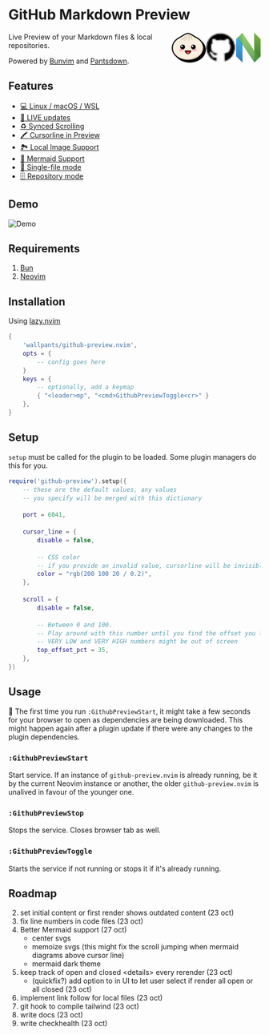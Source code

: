 # GitHub Markdown Preview

[<img src="docs/nvim.svg" height="60px" align="right" />](https://neovim.io/)
[<img src="docs/github.svg" height="60px" align="right" />](https://github.com/)
[<img src="docs/bun.svg" height="60px" align="right" />](https://bun.sh/)

Live Preview of your Markdown files & local repositories.

Powered by [Bunvim](https://github.com/wallpants/bunvim) and [Pantsdown](https://github.com/wallpants/pantsdown).

## Features

- [💻 Linux / macOS / WSL](./docs/features.md#linux--macos--wsl)
- [🔴 LIVE updates](./docs/features.md#live-updates)
- [♻ Synced Scrolling](./docs/features.md#synced-scrolling)
- [🖍️ Cursorline in Preview](./docs/features.md#cursorline-in-preview)
- [🏞️ Local Image Support](./docs/features.md#local-image-support)
- [🧜 Mermaid Support](./docs/features.md#mermaid-support)
- [📄 Single-file mode](./docs/features.md#single-file-mode)
- [🗄️ Repository mode](./docs/features.md#repository-mode)

## Demo

![Demo](https://raw.githubusercontent.com/wallpants/gifs/main/github-preview.nvim/demo.gif)

## Requirements

1. [Bun](https://bun.sh)
2. [Neovim](https://neovim.io)

## Installation

Using [lazy.nvim](https://github.com/folke/lazy.nvim)

```lua
{
    'wallpants/github-preview.nvim',
    opts = {
        -- config goes here
    }
    keys = {
        -- optionally, add a keymap
        { "<leader>mp", "<cmd>GithubPreviewToggle<cr>" }
    },
}
```

## Setup

`setup` must be called for the plugin to be loaded. Some plugin managers do this for you.

```lua
require('github-preview').setup({
    -- these are the default values, any values
    -- you specify will be merged with this dictionary

    port = 6041,

    cursor_line = {
        disable = false,

        -- CSS color
        -- if you provide an invalid value, cursorline will be invisible
        color = "rgb(200 100 20 / 0.2)",
    },

    scroll = {
        disable = false,

        -- Between 0 and 100.
        -- Play around with this number until you find the offset you like.
        -- VERY LOW and VERY HIGH numbers might be out of screen
        top_offset_pct = 35,
    },
})
```

## Usage

🚨 The first time you run `:GithubPreviewStart`, it might take a few seconds for your browser to open as dependencies are being downloaded.
This might happen again after a plugin update if there were any changes to the plugin dependencies.

### `:GithubPreviewStart`

Start service. If an instance of `github-preview.nvim` is already running,
be it by the current Neovim instance or another, the older `github-preview.nvim`
is unalived in favour of the younger one.

### `:GithubPreviewStop`

Stops the service. Closes browser tab as well.

### `:GithubPreviewToggle`

Starts the service if not running or stops it if it's already running.

## Roadmap

2. set initial content or first render shows outdated content (23 oct)
3. fix line numbers in code files (23 oct)
4. Better Mermaid support (27 oct)
   - center svgs
   - memoize svgs (this might fix the scroll jumping when mermaid diagrams above cursor line)
   - mermaid dark theme
5. keep track of open and closed \<details> every rerender (23 oct)
   - (quickfix?) add option to in UI to let user select if render all open or all closed (23 oct)
6. implement link follow for local files (23 oct)
7. git hook to compile tailwind (23 oct)
8. write docs (23 oct)
9. write checkhealth (23 oct)
